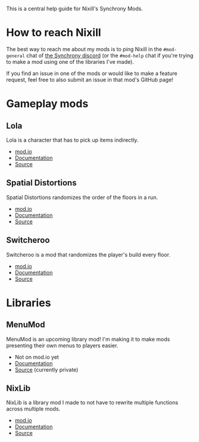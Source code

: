 This is a central help guide for Nixill's Synchrony Mods.

# How to reach Nixill
The best way to reach me about my mods is to ping Nixill in the `#mod-general` chat of [the Synchrony discord](https://discord.gg/qS88uUC9p2) (or the `#mod-help` chat if you're trying to make a mod using one of the libraries I've made).

If you find an issue in one of the mods or would like to make a feature request, feel free to also submit an issue in that mod's GitHub page!

# Gameplay mods

## Lola
Lola is a character that has to pick up items indirectly.

- [mod.io](https://mod.io/g/crypt/m/lola)
- [Documentation](Lola/README.md)
- [Source](https://github.com/StevenH237/Synchrony-Lola)

## Spatial Distortions
Spatial Distortions randomizes the order of the floors in a run.

* [mod.io](https://mod.io/g/crypt/m/SpatialDistortions)
* [Documentation](SpatialDistortions/README.md)
* [Source](https://github.com/StevenH237/Synchrony-SpatialDistortions/)

## Switcheroo
Switcheroo is a mod that randomizes the player's build every floor.

* [mod.io](https://mod.io/g/crypt/m/Switcheroo)
* [Documentation](Switcheroo/README.md)
* [Source](https://github.com/StevenH237/Synchrony-Switcheroo)

# Libraries

## MenuMod
MenuMod is an upcoming library mod! I'm making it to make mods presenting their own menus to players easier.

* Not on mod.io yet
* [Documentation](MenuMod/README.md)
* [Source](https://github.com/StevenH237/Synchrony-MenuMod) (currently private)

## NixLib
NixLib is a library mod I made to not have to rewrite multiple functions across multiple mods.

* [mod.io](https://mod.io/g/crypt/m/NixLib)
* [Documentation](NixLib/README.md)
* [Source](https://github.com/StevenH237/Synchrony-NixLib)
